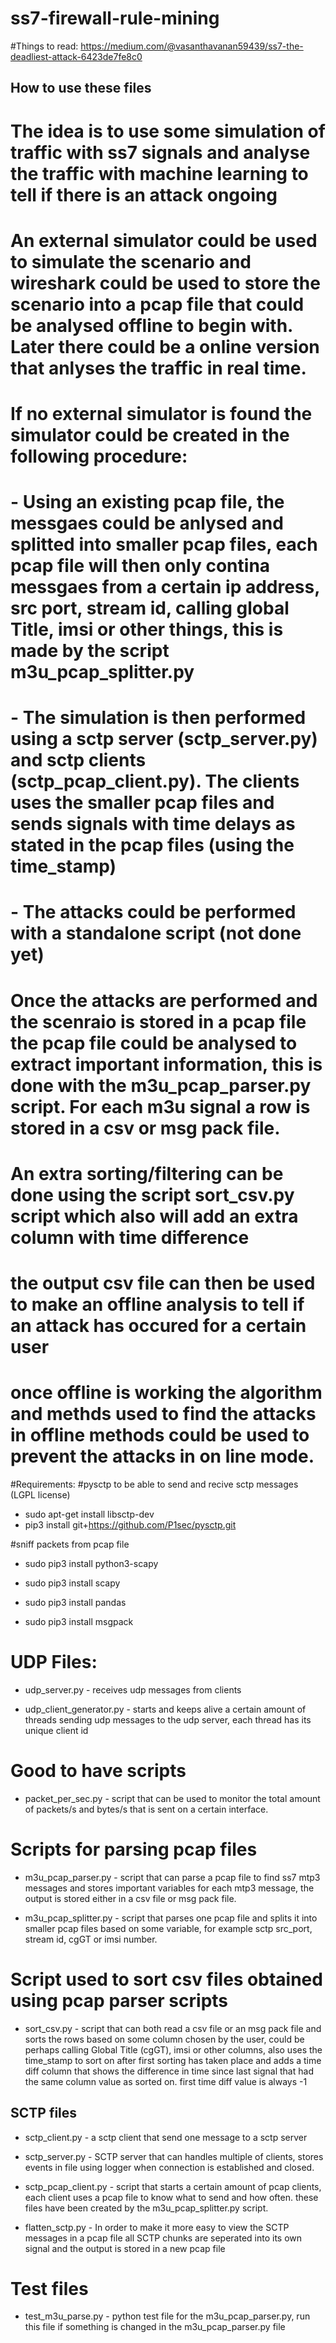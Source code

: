 # ss7-firewall-rule-mining

#Things to read: https://medium.com/@vasanthavanan59439/ss7-the-deadliest-attack-6423de7fe8c0

## How to use these files
# The idea is to use some simulation of traffic with ss7 signals and analyse the traffic with machine learning to tell if there is an attack ongoing
# An external simulator could be used to simulate the scenario and wireshark could be used to store the scenario into a pcap file that could be analysed offline to begin with. Later there could be a online version that anlyses the traffic in real time.
# If no external simulator is found the simulator could be created in the following procedure:
# - Using an existing pcap file, the messgaes could be anlysed and splitted into smaller pcap files, each pcap file will then only contina messgaes from a certain ip address, src port, stream id, calling global Title, imsi or other things, this is made by the script m3u_pcap_splitter.py
# - The simulation is then performed using a sctp server (sctp_server.py) and sctp clients (sctp_pcap_client.py). The clients uses the smaller pcap files and sends signals with time delays as stated in the pcap files (using the time_stamp)
# - The attacks could be performed with a standalone script (not done yet)
# Once the attacks are performed and the scenraio is stored in a pcap file the pcap file could be analysed to extract important information, this is done with the m3u_pcap_parser.py script. For each m3u signal a row is stored in a csv or msg pack file.
# An extra sorting/filtering can be done using the script sort_csv.py script which also will add an extra column with time difference
# the output csv file can then be used to make an offline analysis to tell if an attack has occured for a certain user
#
# once offline is working the algorithm and methds used to find the attacks in offline methods could be used to prevent the attacks in on line mode. 

#Requirements:
#pysctp to be able to send and recive sctp messages (LGPL license)
- sudo apt-get install libsctp-dev
- pip3 install git+https://github.com/P1sec/pysctp.git

#sniff packets from pcap file
- sudo pip3 install python3-scapy
- sudo pip3 install scapy

- sudo pip3 install pandas
- sudo pip3 install msgpack


# UDP Files:
- udp_server.py - receives udp messages from clients

- udp_client_generator.py - starts and keeps alive a certain amount of threads sending udp messages to the udp server, each thread has its unique client id

# Good to have scripts
- packet_per_sec.py - script that can be used to monitor the total amount of packets/s and bytes/s that is sent on a certain interface.

# Scripts for parsing pcap files
- m3u_pcap_parser.py - script that can parse a pcap file to find ss7 mtp3 messages and stores important variables for each mtp3 message, the output is stored either in a csv file or msg pack file.

- m3u_pcap_splitter.py - script that parses one pcap file and splits it into smaller pcap files based on some variable, for example sctp src_port, stream id, cgGT or imsi number.

# Script used to sort csv files obtained using pcap parser scripts
- sort_csv.py - script that can both read a csv file or an msg pack file and sorts the rows based on some column chosen by the user, could be perhaps calling Global Title (cgGT), imsi or other columns, also uses the time_stamp to sort on after first sorting has taken place and adds a time diff column that shows the difference in time since last signal that had the same column value as sorted on. first time diff value is always -1

## SCTP files
- sctp_client.py  - a sctp client that send one message to a sctp server

- sctp_server.py - SCTP server that can handles multiple of clients, stores events in file using logger when connection is established and closed.

- sctp_pcap_client.py - script that starts a certain amount of pcap clients, each client uses a pcap file to know what to send and how often. these files have been created by the m3u_pcap_splitter.py script.

- flatten_sctp.py - In order to make it more easy to view the SCTP messages in a pcap file all SCTP chunks are seperated into its own signal and the output is stored in a new pcap file

# Test files
- test_m3u_parse.py - python test file for the m3u_pcap_parser.py, run this file if something is changed in the m3u_pcap_parser.py file
